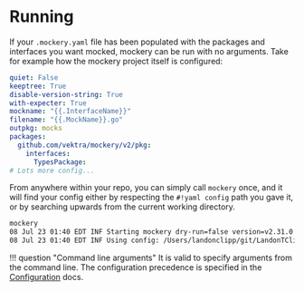 Running
========

If your `.mockery.yaml` file has been populated with the packages and interfaces you want mocked, mockery can be run with no arguments. Take for example how the mockery project itself is configured:

```yaml
quiet: False
keeptree: True
disable-version-string: True
with-expecter: True
mockname: "{{.InterfaceName}}"
filename: "{{.MockName}}.go"
outpkg: mocks
packages:
  github.com/vektra/mockery/v2/pkg:
    interfaces:
      TypesPackage:
# Lots more config...
```

From anywhere within your repo, you can simply call `mockery` once, and it will find your config either by respecting the `#!yaml config` path you gave it, or by searching upwards from the current working directory.

```bash
mockery
08 Jul 23 01:40 EDT INF Starting mockery dry-run=false version=v2.31.0
08 Jul 23 01:40 EDT INF Using config: /Users/landonclipp/git/LandonTClipp/mockery/.mockery.yaml dry-run=false version=v2.31.0
```

!!! question "Command line arguments"
    It is valid to specify arguments from the command line. The configuration precedence is specified in the [Configuration](configuration.md#merging-precedence) docs.
